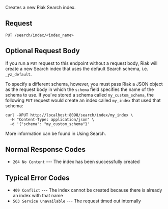 

Creates a new Riak Search index.


<!-- @section -->

## Request

```
PUT /search/index/<index_name>
```


<!-- @section -->

## Optional Request Body

If you run a `PUT` request to this endpoint without a request body, Riak
will create a new Search index that uses the default Search
schema, i.e. `_yz_default`.

To specify a different schema, however, you must pass Riak a JSON object
as the request body in which the `schema` field specifies the name of
the schema to use. If you've stored a schema called `my_custom_schema`, the following `PUT`
request would create an index called `my_index` that used that schema:

```curl
curl -XPUT http://localhost:8098/search/index/my_index \
  -H "Content-Type: application/json" \
  -d '{"schema": "my_custom_schema"}'
```

More information can be found in Using Search.


<!-- @section -->

## Normal Response Codes

* `204 No Content` --- The index has been successfully created


<!-- @section -->

## Typical Error Codes

* `409 Conflict` --- The index cannot be created because there is
    already an index with that name
* `503 Service Unavailable` --- The request timed out internally
